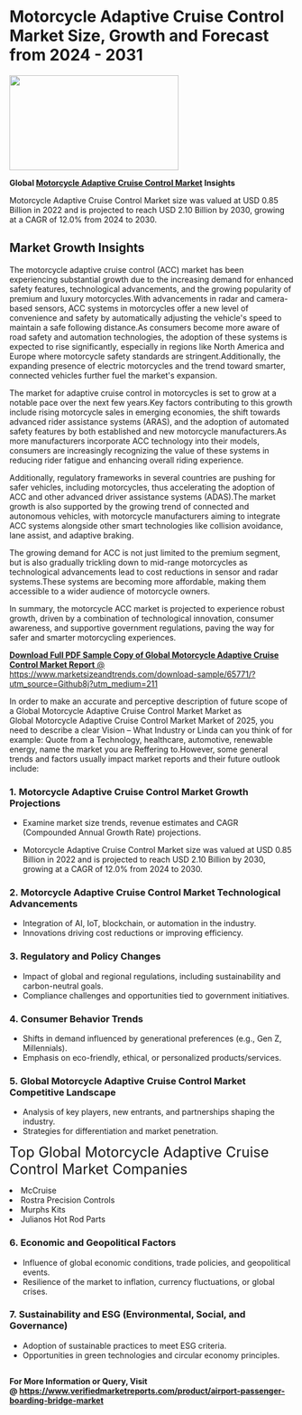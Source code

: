 <H1>Motorcycle Adaptive Cruise Control Market Size, Growth and Forecast from 2024 - 2031</H1><img class="aligncenter size-medium wp-image-584254" src="https://thirdeyenews.in/wp-content/uploads/2024/09/Global-Market-Research-300x168.jpeg" alt="" width="300" height="168" /><p><strong>Global&nbsp;<a href="https://www.marketsizeandtrends.com/download-sample/65771/?utm_source=Github8j?utm_medium=211">Motorcycle Adaptive Cruise Control Market</a> Insights</strong></p><p>Motorcycle Adaptive Cruise Control Market size was valued at USD 0.85 Billion in 2022 and is projected to reach USD 2.10 Billion by 2030, growing at a CAGR of 12.0% from 2024 to 2030.</p><p><h2>Market Growth Insights</h2> <p>The motorcycle adaptive cruise control (ACC) market has been experiencing substantial growth due to the increasing demand for enhanced safety features, technological advancements, and the growing popularity of premium and luxury motorcycles.With advancements in radar and camera-based sensors, ACC systems in motorcycles offer a new level of convenience and safety by automatically adjusting the vehicle's speed to maintain a safe following distance.As consumers become more aware of road safety and automation technologies, the adoption of these systems is expected to rise significantly, especially in regions like North America and Europe where motorcycle safety standards are stringent.Additionally, the expanding presence of electric motorcycles and the trend toward smarter, connected vehicles further fuel the market's expansion.</p> <p><a href="#"></a></p> <p>The market for adaptive cruise control in motorcycles is set to grow at a notable pace over the next few years.Key factors contributing to this growth include rising motorcycle sales in emerging economies, the shift towards advanced rider assistance systems (ARAS), and the adoption of automated safety features by both established and new motorcycle manufacturers.As more manufacturers incorporate ACC technology into their models, consumers are increasingly recognizing the value of these systems in reducing rider fatigue and enhancing overall riding experience.</p> <p>Additionally, regulatory frameworks in several countries are pushing for safer vehicles, including motorcycles, thus accelerating the adoption of ACC and other advanced driver assistance systems (ADAS).The market growth is also supported by the growing trend of connected and autonomous vehicles, with motorcycle manufacturers aiming to integrate ACC systems alongside other smart technologies like collision avoidance, lane assist, and adaptive braking.</p> <p>The growing demand for ACC is not just limited to the premium segment, but is also gradually trickling down to mid-range motorcycles as technological advancements lead to cost reductions in sensor and radar systems.These systems are becoming more affordable, making them accessible to a wider audience of motorcycle owners.</p> <p>In summary, the motorcycle ACC market is projected to experience robust growth, driven by a combination of technological innovation, consumer awareness, and supportive government regulations, paving the way for safer and smarter motorcycling experiences.</p> <p><a href="#"></p><p><span class=""><strong>Download Full PDF Sample Copy of Global Motorcycle Adaptive Cruise Control Market Report</strong> @ <a href="https://www.marketsizeandtrends.com/download-sample/65771/?utm_source=Github8j?utm_medium=211" target="_blank">https://www.marketsizeandtrends.com/download-sample/65771/?utm_source=Github8j?utm_medium=211</a></span></p><p>In order to make an accurate and perceptive description of future scope of a Global&nbsp;Motorcycle Adaptive Cruise Control Market Market as Global&nbsp;Motorcycle Adaptive Cruise Control Market Market of 2025, you need to describe a clear Vision &ndash; What Industry or Linda can you think of for example: Quote from a Technology, healthcare, automotive, renewable energy, name the market you are Reffering to.However, some general trends and factors usually impact market reports and their future outlook include:</p><h3>1.&nbsp;<strong>Motorcycle Adaptive Cruise Control Market Growth Projections</strong></h3><ul><li>Examine market size trends, revenue estimates and CAGR (Compounded Annual Growth Rate) projections.</li><li><p>Motorcycle Adaptive Cruise Control Market size was valued at USD 0.85 Billion in 2022 and is projected to reach USD 2.10 Billion by 2030, growing at a CAGR of 12.0% from 2024 to 2030.</p></li></ul><h3>2.&nbsp;<strong>Motorcycle Adaptive Cruise Control Market Technological Advancements</strong></h3><ul><li>Integration of AI, IoT, blockchain, or automation in the industry.</li><li>Innovations driving cost reductions or improving efficiency.</li></ul><h3>3.&nbsp;<strong>Regulatory and Policy Changes</strong></h3><ul><li>Impact of global and regional regulations, including sustainability and carbon-neutral goals.</li><li>Compliance challenges and opportunities tied to government initiatives.</li></ul><h3>4.&nbsp;<strong>Consumer Behavior Trends</strong></h3><ul><li>Shifts in demand influenced by generational preferences (e.g., Gen Z, Millennials).</li><li>Emphasis on eco-friendly, ethical, or personalized products/services.</li></ul><h3>5.&nbsp;<strong>Global Motorcycle Adaptive Cruise Control Market Competitive Landscape</strong></h3><ul><li>Analysis of key players, new entrants, and partnerships shaping the industry.</li><li>Strategies for differentiation and market penetration.</li></ul><p data-pm-slice="1 1 []"><span style="color: inherit; font-family: inherit; font-size: 25px;">Top Global Motorcycle Adaptive Cruise Control Market Companies</span></p><div class="" data-test-id=""><p><li>McCruise</li><li> Rostra Precision Controls</li><li> Murphs Kits</li><li> Julianos Hot Rod Parts</li></p></div><h3>6.&nbsp;<strong>Economic and Geopolitical Factors</strong></h3><ul><li>Influence of global economic conditions, trade policies, and geopolitical events.</li><li>Resilience of the market to inflation, currency fluctuations, or global crises.</li></ul><h3>7.&nbsp;<strong>Sustainability and ESG (Environmental, Social, and Governance)</strong></h3><ul><li>Adoption of sustainable practices to meet ESG criteria.</li><li>Opportunities in green technologies and circular economy principles.</li></ul><h2><strong style="font-size: 14px;">For More Information or Query, Visit @&nbsp;</strong><a style="background-color: #ffffff; font-size: 14px;" href="https://www.marketsizeandtrends.com/report/motorcycle-adaptive-cruise-control-market/" target="_blank">https://www.verifiedmarketreports.com/product/airport-passenger-boarding-bridge-market</a></h2>